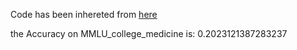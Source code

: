 Code has been inhereted from [here](https://github.com/nyuolab/MedMobile/tree/main/Evaluation)

the Accuracy on MMLU_college_medicine is: 0.2023121387283237
